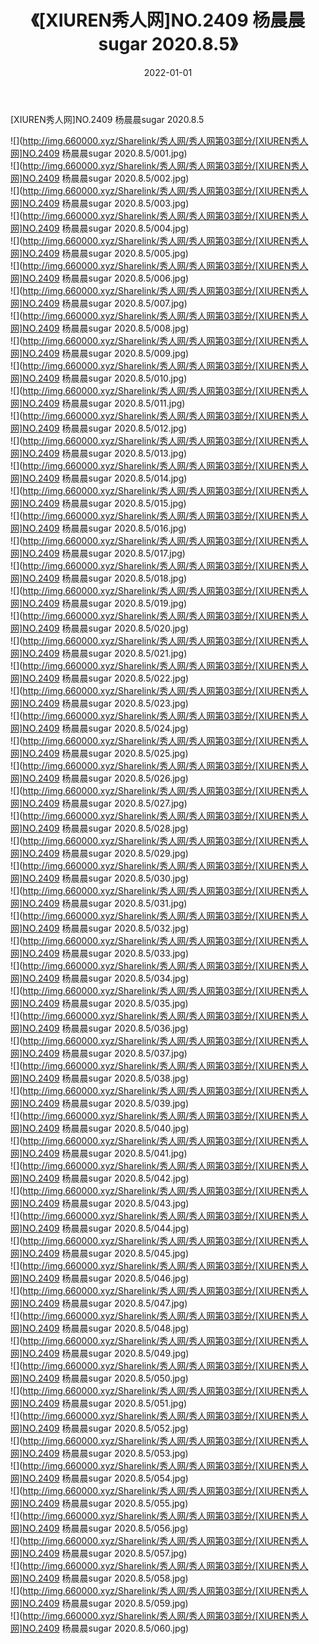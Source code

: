 ﻿---
layout: post
title:  《[XIUREN秀人网]NO.2409 杨晨晨sugar 2020.8.5》
date:   2022-01-01
img: http://img.660000.xyz/Sharelink/秀人网/秀人网第03部分/[XIUREN秀人网]NO.2409 杨晨晨sugar 2020.8.5/000.jpg
categories: [美女, 清纯, 唯美]
---

[XIUREN秀人网]NO.2409 杨晨晨sugar 2020.8.5

 ![](http://img.660000.xyz/Sharelink/秀人网/秀人网第03部分/[XIUREN秀人网]NO.2409 杨晨晨sugar 2020.8.5/001.jpg) <br>![](http://img.660000.xyz/Sharelink/秀人网/秀人网第03部分/[XIUREN秀人网]NO.2409 杨晨晨sugar 2020.8.5/002.jpg) <br>![](http://img.660000.xyz/Sharelink/秀人网/秀人网第03部分/[XIUREN秀人网]NO.2409 杨晨晨sugar 2020.8.5/003.jpg) <br>![](http://img.660000.xyz/Sharelink/秀人网/秀人网第03部分/[XIUREN秀人网]NO.2409 杨晨晨sugar 2020.8.5/004.jpg) <br>![](http://img.660000.xyz/Sharelink/秀人网/秀人网第03部分/[XIUREN秀人网]NO.2409 杨晨晨sugar 2020.8.5/005.jpg) <br>![](http://img.660000.xyz/Sharelink/秀人网/秀人网第03部分/[XIUREN秀人网]NO.2409 杨晨晨sugar 2020.8.5/006.jpg) <br>![](http://img.660000.xyz/Sharelink/秀人网/秀人网第03部分/[XIUREN秀人网]NO.2409 杨晨晨sugar 2020.8.5/007.jpg) <br>![](http://img.660000.xyz/Sharelink/秀人网/秀人网第03部分/[XIUREN秀人网]NO.2409 杨晨晨sugar 2020.8.5/008.jpg) <br>![](http://img.660000.xyz/Sharelink/秀人网/秀人网第03部分/[XIUREN秀人网]NO.2409 杨晨晨sugar 2020.8.5/009.jpg) <br>![](http://img.660000.xyz/Sharelink/秀人网/秀人网第03部分/[XIUREN秀人网]NO.2409 杨晨晨sugar 2020.8.5/010.jpg) <br>![](http://img.660000.xyz/Sharelink/秀人网/秀人网第03部分/[XIUREN秀人网]NO.2409 杨晨晨sugar 2020.8.5/011.jpg) <br>![](http://img.660000.xyz/Sharelink/秀人网/秀人网第03部分/[XIUREN秀人网]NO.2409 杨晨晨sugar 2020.8.5/012.jpg) <br>![](http://img.660000.xyz/Sharelink/秀人网/秀人网第03部分/[XIUREN秀人网]NO.2409 杨晨晨sugar 2020.8.5/013.jpg) <br>![](http://img.660000.xyz/Sharelink/秀人网/秀人网第03部分/[XIUREN秀人网]NO.2409 杨晨晨sugar 2020.8.5/014.jpg) <br>![](http://img.660000.xyz/Sharelink/秀人网/秀人网第03部分/[XIUREN秀人网]NO.2409 杨晨晨sugar 2020.8.5/015.jpg) <br>![](http://img.660000.xyz/Sharelink/秀人网/秀人网第03部分/[XIUREN秀人网]NO.2409 杨晨晨sugar 2020.8.5/016.jpg) <br>![](http://img.660000.xyz/Sharelink/秀人网/秀人网第03部分/[XIUREN秀人网]NO.2409 杨晨晨sugar 2020.8.5/017.jpg) <br>![](http://img.660000.xyz/Sharelink/秀人网/秀人网第03部分/[XIUREN秀人网]NO.2409 杨晨晨sugar 2020.8.5/018.jpg) <br>![](http://img.660000.xyz/Sharelink/秀人网/秀人网第03部分/[XIUREN秀人网]NO.2409 杨晨晨sugar 2020.8.5/019.jpg) <br>![](http://img.660000.xyz/Sharelink/秀人网/秀人网第03部分/[XIUREN秀人网]NO.2409 杨晨晨sugar 2020.8.5/020.jpg) <br>![](http://img.660000.xyz/Sharelink/秀人网/秀人网第03部分/[XIUREN秀人网]NO.2409 杨晨晨sugar 2020.8.5/021.jpg) <br>![](http://img.660000.xyz/Sharelink/秀人网/秀人网第03部分/[XIUREN秀人网]NO.2409 杨晨晨sugar 2020.8.5/022.jpg) <br>![](http://img.660000.xyz/Sharelink/秀人网/秀人网第03部分/[XIUREN秀人网]NO.2409 杨晨晨sugar 2020.8.5/023.jpg) <br>![](http://img.660000.xyz/Sharelink/秀人网/秀人网第03部分/[XIUREN秀人网]NO.2409 杨晨晨sugar 2020.8.5/024.jpg) <br>![](http://img.660000.xyz/Sharelink/秀人网/秀人网第03部分/[XIUREN秀人网]NO.2409 杨晨晨sugar 2020.8.5/025.jpg) <br>![](http://img.660000.xyz/Sharelink/秀人网/秀人网第03部分/[XIUREN秀人网]NO.2409 杨晨晨sugar 2020.8.5/026.jpg) <br>![](http://img.660000.xyz/Sharelink/秀人网/秀人网第03部分/[XIUREN秀人网]NO.2409 杨晨晨sugar 2020.8.5/027.jpg) <br>![](http://img.660000.xyz/Sharelink/秀人网/秀人网第03部分/[XIUREN秀人网]NO.2409 杨晨晨sugar 2020.8.5/028.jpg) <br>![](http://img.660000.xyz/Sharelink/秀人网/秀人网第03部分/[XIUREN秀人网]NO.2409 杨晨晨sugar 2020.8.5/029.jpg) <br>![](http://img.660000.xyz/Sharelink/秀人网/秀人网第03部分/[XIUREN秀人网]NO.2409 杨晨晨sugar 2020.8.5/030.jpg) <br>![](http://img.660000.xyz/Sharelink/秀人网/秀人网第03部分/[XIUREN秀人网]NO.2409 杨晨晨sugar 2020.8.5/031.jpg) <br>![](http://img.660000.xyz/Sharelink/秀人网/秀人网第03部分/[XIUREN秀人网]NO.2409 杨晨晨sugar 2020.8.5/032.jpg) <br>![](http://img.660000.xyz/Sharelink/秀人网/秀人网第03部分/[XIUREN秀人网]NO.2409 杨晨晨sugar 2020.8.5/033.jpg) <br>![](http://img.660000.xyz/Sharelink/秀人网/秀人网第03部分/[XIUREN秀人网]NO.2409 杨晨晨sugar 2020.8.5/034.jpg) <br>![](http://img.660000.xyz/Sharelink/秀人网/秀人网第03部分/[XIUREN秀人网]NO.2409 杨晨晨sugar 2020.8.5/035.jpg) <br>![](http://img.660000.xyz/Sharelink/秀人网/秀人网第03部分/[XIUREN秀人网]NO.2409 杨晨晨sugar 2020.8.5/036.jpg) <br>![](http://img.660000.xyz/Sharelink/秀人网/秀人网第03部分/[XIUREN秀人网]NO.2409 杨晨晨sugar 2020.8.5/037.jpg) <br>![](http://img.660000.xyz/Sharelink/秀人网/秀人网第03部分/[XIUREN秀人网]NO.2409 杨晨晨sugar 2020.8.5/038.jpg) <br>![](http://img.660000.xyz/Sharelink/秀人网/秀人网第03部分/[XIUREN秀人网]NO.2409 杨晨晨sugar 2020.8.5/039.jpg) <br>![](http://img.660000.xyz/Sharelink/秀人网/秀人网第03部分/[XIUREN秀人网]NO.2409 杨晨晨sugar 2020.8.5/040.jpg) <br>![](http://img.660000.xyz/Sharelink/秀人网/秀人网第03部分/[XIUREN秀人网]NO.2409 杨晨晨sugar 2020.8.5/041.jpg) <br>![](http://img.660000.xyz/Sharelink/秀人网/秀人网第03部分/[XIUREN秀人网]NO.2409 杨晨晨sugar 2020.8.5/042.jpg) <br>![](http://img.660000.xyz/Sharelink/秀人网/秀人网第03部分/[XIUREN秀人网]NO.2409 杨晨晨sugar 2020.8.5/043.jpg) <br>![](http://img.660000.xyz/Sharelink/秀人网/秀人网第03部分/[XIUREN秀人网]NO.2409 杨晨晨sugar 2020.8.5/044.jpg) <br>![](http://img.660000.xyz/Sharelink/秀人网/秀人网第03部分/[XIUREN秀人网]NO.2409 杨晨晨sugar 2020.8.5/045.jpg) <br>![](http://img.660000.xyz/Sharelink/秀人网/秀人网第03部分/[XIUREN秀人网]NO.2409 杨晨晨sugar 2020.8.5/046.jpg) <br>![](http://img.660000.xyz/Sharelink/秀人网/秀人网第03部分/[XIUREN秀人网]NO.2409 杨晨晨sugar 2020.8.5/047.jpg) <br>![](http://img.660000.xyz/Sharelink/秀人网/秀人网第03部分/[XIUREN秀人网]NO.2409 杨晨晨sugar 2020.8.5/048.jpg) <br>![](http://img.660000.xyz/Sharelink/秀人网/秀人网第03部分/[XIUREN秀人网]NO.2409 杨晨晨sugar 2020.8.5/049.jpg) <br>![](http://img.660000.xyz/Sharelink/秀人网/秀人网第03部分/[XIUREN秀人网]NO.2409 杨晨晨sugar 2020.8.5/050.jpg) <br>![](http://img.660000.xyz/Sharelink/秀人网/秀人网第03部分/[XIUREN秀人网]NO.2409 杨晨晨sugar 2020.8.5/051.jpg) <br>![](http://img.660000.xyz/Sharelink/秀人网/秀人网第03部分/[XIUREN秀人网]NO.2409 杨晨晨sugar 2020.8.5/052.jpg) <br>![](http://img.660000.xyz/Sharelink/秀人网/秀人网第03部分/[XIUREN秀人网]NO.2409 杨晨晨sugar 2020.8.5/053.jpg) <br>![](http://img.660000.xyz/Sharelink/秀人网/秀人网第03部分/[XIUREN秀人网]NO.2409 杨晨晨sugar 2020.8.5/054.jpg) <br>![](http://img.660000.xyz/Sharelink/秀人网/秀人网第03部分/[XIUREN秀人网]NO.2409 杨晨晨sugar 2020.8.5/055.jpg) <br>![](http://img.660000.xyz/Sharelink/秀人网/秀人网第03部分/[XIUREN秀人网]NO.2409 杨晨晨sugar 2020.8.5/056.jpg) <br>![](http://img.660000.xyz/Sharelink/秀人网/秀人网第03部分/[XIUREN秀人网]NO.2409 杨晨晨sugar 2020.8.5/057.jpg) <br>![](http://img.660000.xyz/Sharelink/秀人网/秀人网第03部分/[XIUREN秀人网]NO.2409 杨晨晨sugar 2020.8.5/058.jpg) <br>![](http://img.660000.xyz/Sharelink/秀人网/秀人网第03部分/[XIUREN秀人网]NO.2409 杨晨晨sugar 2020.8.5/059.jpg) <br>![](http://img.660000.xyz/Sharelink/秀人网/秀人网第03部分/[XIUREN秀人网]NO.2409 杨晨晨sugar 2020.8.5/060.jpg) <br>